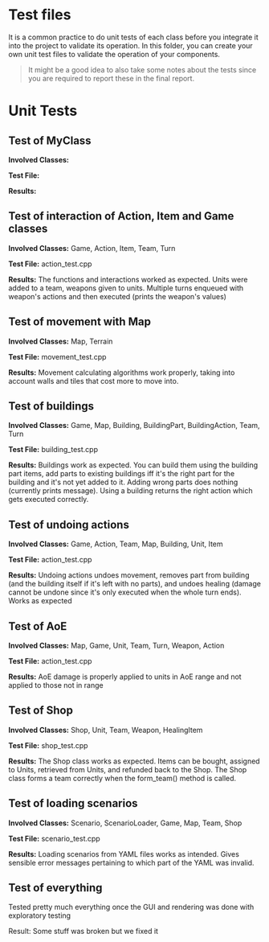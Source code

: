 # Test files

It is a common practice to do unit tests of each class before you integrate it into the project to validate its operation.
In this folder, you can create your own unit test files to validate the operation of your components.

> It might be a good idea to also take some notes about the tests since you are required to 
  report these in the final report.

# Unit Tests

## Test of MyClass

**Involved Classes:**

**Test File:**

**Results:**

## Test of interaction of Action, Item and Game classes

**Involved Classes:** Game, Action, Item, Team, Turn

**Test File:** action_test.cpp

**Results:** The functions and interactions worked as expected. Units were added to a team, weapons given to units.
Multiple turns enqueued with weapon's actions and then executed (prints the weapon's values)

## Test of movement with Map

**Involved Classes:** Map, Terrain

**Test File:** movement_test.cpp

**Results:**
Movement calculating algorithms work properly, taking into account walls and tiles that cost more to move into.

## Test of buildings

**Involved Classes:** Game, Map, Building, BuildingPart, BuildingAction, Team, Turn

**Test File:** building_test.cpp

**Results:** Buildings work as expected. You can build them using the building part items, add parts to existing buildings iff it's the right part for
the building and it's not yet added to it. Adding wrong parts does nothing (currently prints message). Using a building returns the right action which gets
executed correctly.

## Test of undoing actions

**Involved Classes:** Game, Action, Team, Map, Building, Unit, Item

**Test File:** action_test.cpp

**Results:** Undoing actions undoes movement, removes part from building (and the building itself if it's left with no parts), and undoes healing (damage
cannot be undone since it's only executed when the whole turn ends). Works as expected

## Test of AoE

**Involved Classes:** Map, Game, Unit, Team, Turn, Weapon, Action

**Test File:** action_test.cpp

**Results:** AoE damage is properly applied to units in AoE range and not applied to those not in range

## Test of Shop

**Involved Classes:** Shop, Unit, Team, Weapon, HealingItem

**Test File:** shop_test.cpp

**Results:** The Shop class works as expected. Items can be bought, assigned to Units, retrieved from Units, and refunded back to the Shop. The Shop class forms a team correctly when the form_team() method is called.

## Test of loading scenarios

**Involved Classes:** Scenario, ScenarioLoader, Game, Map, Team, Shop

**Test File:** scenario_test.cpp

**Results:** Loading scenarios from YAML files works as intended. Gives sensible error messages pertaining to which part
of the YAML was invalid.

## Test of everything
Tested pretty much everything once the GUI and rendering was done with exploratory testing

Result: Some stuff was broken but we fixed it
